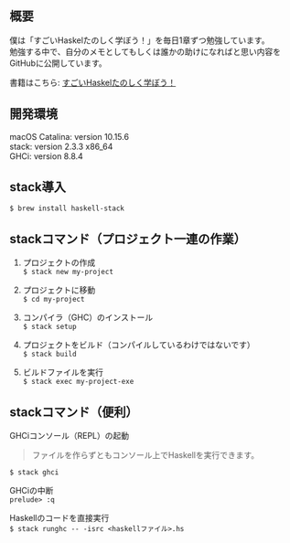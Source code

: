 ## 概要
僕は「すごいHaskelたのしく学ぼう！」を毎日1章ずつ勉強しています。  
勉強する中で、自分のメモとしてもしくは誰かの助けになればと思い内容をGitHubに公開しています。  

書籍はこちら: 
[すごいHaskelたのしく学ぼう！](https://shop.ohmsha.co.jp/shopdetail/000000001926/)

## 開発環境
macOS Catalina: version 10.15.6  
stack: version 2.3.3 x86_64  
GHCi: version 8.8.4

## stack導入
`$ brew install haskell-stack`

## stackコマンド（プロジェクト一連の作業） 
1. プロジェクトの作成  
`$ stack new my-project`

2. プロジェクトに移動  
`$ cd my-project`

3. コンパイラ（GHC）のインストール  
`$ stack setup`

4. プロジェクトをビルド（コンパイルしているわけではないです）  
`$ stack build`

5. ビルドファイルを実行  
`$ stack exec my-project-exe`

## stackコマンド（便利）
GHCiコンソール（REPL）の起動
> ファイルを作らずともコンソール上でHaskellを実行できます。
  
`$ stack ghci`  

GHCiの中断  
`prelude> :q` 
  
Haskellのコードを直接実行  
`$ stack runghc -- -isrc <haskellファイル>.hs`  